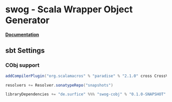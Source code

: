 swog - Scala Wrapper Object Generator
=====================================

**[Documentation](http://jokade.surfice.de/swog/)**

sbt Settings
------------

### CObj support
```scala
addCompilerPlugin("org.scalamacros" % "paradise" % "2.1.0" cross CrossVersion.full)

resolvers += Resolver.sonatypeRepo("snapshots")

libraryDependencies += "de.surfice" %%% "swog-cobj" % "0.1.0-SNAPSHOT"
